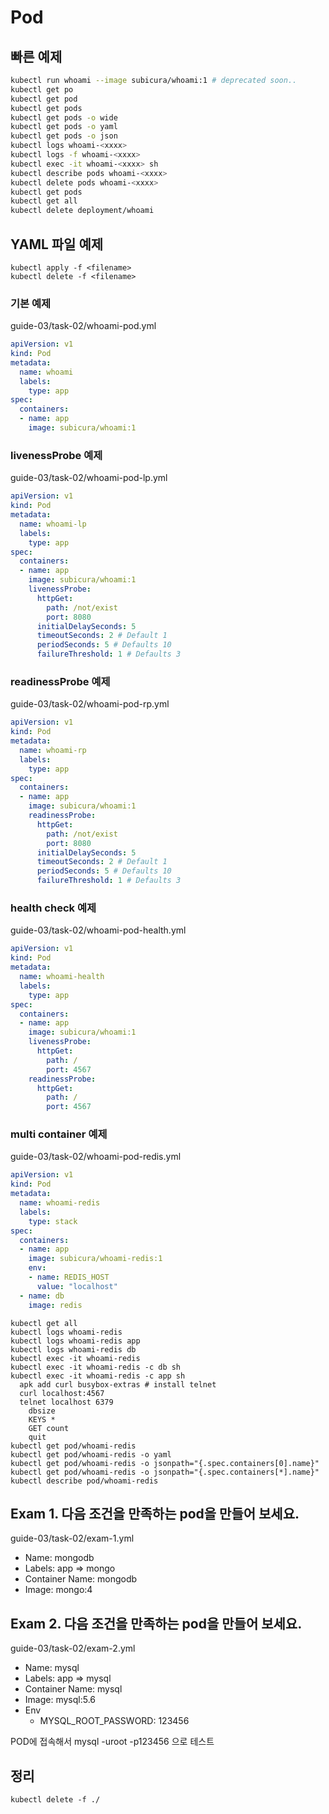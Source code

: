 # Pod

## 빠른 예제

```sh
kubectl run whoami --image subicura/whoami:1 # deprecated soon..
kubectl get po
kubectl get pod
kubectl get pods
kubectl get pods -o wide
kubectl get pods -o yaml
kubectl get pods -o json
kubectl logs whoami-<xxxx>
kubectl logs -f whoami-<xxxx>
kubectl exec -it whoami-<xxxx> sh
kubectl describe pods whoami-<xxxx>
kubectl delete pods whoami-<xxxx>
kubectl get pods
kubectl get all
kubectl delete deployment/whoami
```

## YAML 파일 예제

```
kubectl apply -f <filename>
kubectl delete -f <filename>
```

### 기본 예제

guide-03/task-02/whoami-pod.yml

```yml
apiVersion: v1
kind: Pod
metadata:
  name: whoami
  labels:
    type: app
spec:
  containers:
  - name: app
    image: subicura/whoami:1
```

### livenessProbe 예제

guide-03/task-02/whoami-pod-lp.yml

```yml
apiVersion: v1
kind: Pod
metadata:
  name: whoami-lp
  labels:
    type: app
spec:
  containers:
  - name: app
    image: subicura/whoami:1
    livenessProbe:
      httpGet:
        path: /not/exist
        port: 8080
      initialDelaySeconds: 5
      timeoutSeconds: 2 # Default 1
      periodSeconds: 5 # Defaults 10
      failureThreshold: 1 # Defaults 3
```

### readinessProbe 예제

guide-03/task-02/whoami-pod-rp.yml

```yml
apiVersion: v1
kind: Pod
metadata:
  name: whoami-rp
  labels:
    type: app
spec:
  containers:
  - name: app
    image: subicura/whoami:1
    readinessProbe:
      httpGet:
        path: /not/exist
        port: 8080
      initialDelaySeconds: 5
      timeoutSeconds: 2 # Default 1
      periodSeconds: 5 # Defaults 10
      failureThreshold: 1 # Defaults 3
```

### health check 예제

guide-03/task-02/whoami-pod-health.yml

```yml
apiVersion: v1
kind: Pod
metadata:
  name: whoami-health
  labels:
    type: app
spec:
  containers:
  - name: app
    image: subicura/whoami:1
    livenessProbe:
      httpGet:
        path: /
        port: 4567
    readinessProbe:
      httpGet:
        path: /
        port: 4567
```

### multi container 예제

guide-03/task-02/whoami-pod-redis.yml

```yml
apiVersion: v1
kind: Pod
metadata:
  name: whoami-redis
  labels:
    type: stack
spec:
  containers:
  - name: app
    image: subicura/whoami-redis:1
    env:
    - name: REDIS_HOST
      value: "localhost"
  - name: db
    image: redis
```


```
kubectl get all
kubectl logs whoami-redis
kubectl logs whoami-redis app
kubectl logs whoami-redis db
kubectl exec -it whoami-redis
kubectl exec -it whoami-redis -c db sh
kubectl exec -it whoami-redis -c app sh
  apk add curl busybox-extras # install telnet
  curl localhost:4567
  telnet localhost 6379
    dbsize
    KEYS *
    GET count
    quit
kubectl get pod/whoami-redis
kubectl get pod/whoami-redis -o yaml
kubectl get pod/whoami-redis -o jsonpath="{.spec.containers[0].name}"
kubectl get pod/whoami-redis -o jsonpath="{.spec.containers[*].name}"
kubectl describe pod/whoami-redis
```

## Exam 1. 다음 조건을 만족하는 pod을 만들어 보세요.

guide-03/task-02/exam-1.yml

- Name: mongodb
- Labels: app => mongo
- Container Name: mongodb
- Image: mongo:4

## Exam 2. 다음 조건을 만족하는 pod을 만들어 보세요.

guide-03/task-02/exam-2.yml

- Name: mysql
- Labels: app => mysql
- Container Name: mysql
- Image: mysql:5.6
- Env
  - MYSQL_ROOT_PASSWORD: 123456

POD에 접속해서 mysql -uroot -p123456 으로 테스트

## 정리

```
kubectl delete -f ./
```
